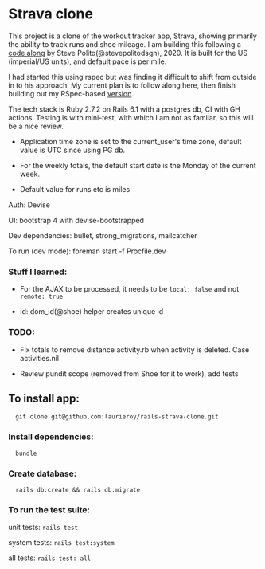 # Strava clone

This project is a clone of the workout tracker app, Strava, showing primarily the ability to track runs and shoe mileage. I am building this following a [code along](https://www.railscodealong.com) by Steve Polito(@stevepolitodsgn), 2020. It is built for the US (imperial/US units), and default pace is per mile.

I had started this using rspec but was finding it difficult to shift from outside in to his approach. My current plan is to follow along here, then finish building out my RSpec-based [version](../../../rails-stridecatcher).

The tech stack is Ruby 2.7.2 on Rails 6.1 with a postgres db, CI with GH actions. Testing is with mini-test, with which I am not as familar, so this will be a nice review.

   
- Application time zone is set to the current_user's time zone, default value is UTC since using PG db.

- For the weekly totals, the default start date is the Monday of the current week.

- Default value for runs etc is miles

Auth: Devise

UI: bootstrap 4 with devise-bootstrapped

Dev dependencies: bullet, strong_migrations, mailcatcher

To run (dev mode): foreman start -f Procfile.dev

### Stuff I learned:
- For the AJAX to be processed, it needs to be `local: false` and not `remote: true`

- id: dom_id(@shoe) helper creates unique id

### TODO:
- Fix totals to remove distance activity.rb when activity is deleted. Case activities.nil

- Review pundit scope (removed from Shoe for it to work), add tests

## To install app:
```
  git clone git@github.com:laurieroy/rails-strava-clone.git
```

### Install dependencies:
```
  bundle
```
### Create database:
```
  rails db:create && rails db:migrate
```

### To run the test suite:
 unit tests: ```rails test```

 system tests: ```rails test:system```


all tests: ```rails test: all```

<!-- Add in others later -->
<!-- Update to 3, rails db:setup -->
